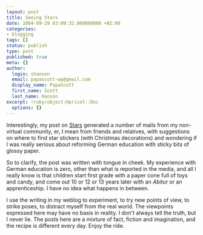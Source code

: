 ```yaml
---
layout: post
title: Seeing Stars
date: 2004-09-29 03:09:32.000000000 +02:00
categories:
- blogging
tags: []
status: publish
type: post
published: true
meta: {}
author:
  login: shanson
  email: papascott-wp@gmail.com
  display_name: PapaScott
  first_name: Scott
  last_name: Hanson
excerpt: !ruby/object:Hpricot::Doc
  options: {}
---
```

<p>Interestingly, my post on <a href="https://www.papascott.de/archives/2004/09/27/stars/" title="PapaScott - Stars">Stars</a>  generated a number of mails from my non-virtual community, er, I mean from friends and relatives, with suggestions on where to find star stickers (with Christmas decorations) and wondering if I was really serious about reforming German education with sticky bits of glossy paper.</p>
<p>So to clarify, the post was written with tongue in cheek. My experience with German education is zero, other than what is reported in the media, and all I really know is that children start first grade with a paper cone full of toys and candy, and come out 10 or 12 or 13 years later with an <em>Abitur</em> or an apprenticeship. I have no idea what happens in between.</p>
<p>I use the writing in my weblog to experiment, to try new points of view, to strike poses, to distract myself from the real world. The viewpoints expressed here may have no basis in reality. I don't always tell the truth, but I never lie. The posts here are a mixture of fact, fiction and imagination, and the recipe is different every day. Enjoy the ride.</p>
